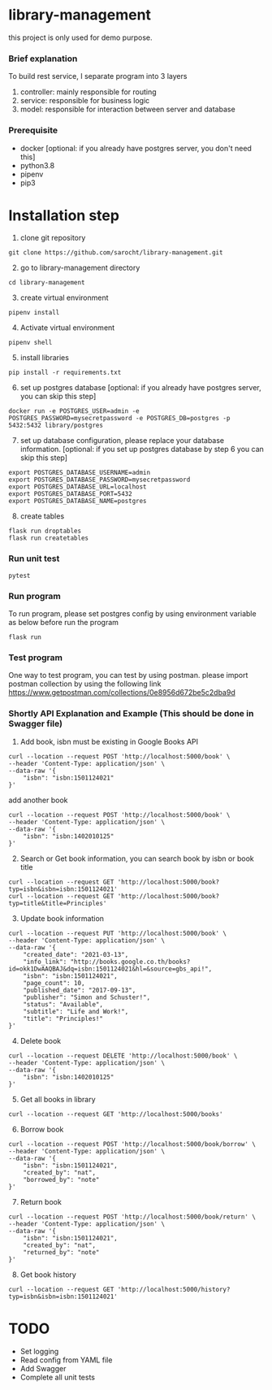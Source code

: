 # library-management
this project is only used for demo purpose.

### Brief explanation
To build rest service, I separate program into 3 layers
1. controller: mainly responsible for routing
2. service: responsible for business logic
3. model: responsible for interaction between server and database

### Prerequisite
- docker [optional: if you already have postgres server, you don't need this]
- python3.8
- pipenv
- pip3

# Installation step
1. clone git repository
```
git clone https://github.com/sarocht/library-management.git
```
2. go to library-management directory
```
cd library-management
```
3. create virtual environment
```
pipenv install
```
4. Activate virtual environment
```
pipenv shell
```
5. install libraries
```
pip install -r requirements.txt
```
6. set up postgres database [optional: if you already have postgres server, you can skip this step]
```
docker run -e POSTGRES_USER=admin -e POSTGRES_PASSWORD=mysecretpassword -e POSTGRES_DB=postgres -p 5432:5432 library/postgres
```
7. set up database configuration, please replace your database information.
[optional: if you set up postgres database by step 6 you can skip this step]
```
export POSTGRES_DATABASE_USERNAME=admin
export POSTGRES_DATABASE_PASSWORD=mysecretpassword
export POSTGRES_DATABASE_URL=localhost
export POSTGRES_DATABASE_PORT=5432
export POSTGRES_DATABASE_NAME=postgres
```
8. create tables
```
flask run droptables
flask run createtables
```

### Run unit test
```
pytest
```

### Run program
To run program, please set postgres config by using environment variable as below before run the program
```
flask run
```

### Test program
One way to test program, you can test by using postman. please import postman collection by using the following link
https://www.getpostman.com/collections/0e8956d672be5c2dba9d

### Shortly API Explanation and Example (This should be done in Swagger file)
1. Add book, isbn must be existing in Google Books API
```
curl --location --request POST 'http://localhost:5000/book' \
--header 'Content-Type: application/json' \
--data-raw '{
    "isbn": "isbn:1501124021"
}'
```
add another book
```
curl --location --request POST 'http://localhost:5000/book' \
--header 'Content-Type: application/json' \
--data-raw '{
    "isbn": "isbn:1402010125"
}'
```
2. Search or Get book information, you can search book by isbn or book title 
```
curl --location --request GET 'http://localhost:5000/book?typ=isbn&isbn=isbn:1501124021'
curl --location --request GET 'http://localhost:5000/book?typ=title&title=Principles'
```
3. Update book information
```
curl --location --request PUT 'http://localhost:5000/book' \
--header 'Content-Type: application/json' \
--data-raw '{
    "created_date": "2021-03-13",
    "info_link": "http://books.google.co.th/books?id=okk1DwAAQBAJ&dq=isbn:1501124021&hl=&source=gbs_api!",
    "isbn": "isbn:1501124021",
    "page_count": 10,
    "published_date": "2017-09-13",
    "publisher": "Simon and Schuster!",
    "status": "Available",
    "subtitle": "Life and Work!",
    "title": "Principles!"
}'
```
4. Delete book
```
curl --location --request DELETE 'http://localhost:5000/book' \
--header 'Content-Type: application/json' \
--data-raw '{
    "isbn": "isbn:1402010125"
}'
```
5. Get all books in library
```
curl --location --request GET 'http://localhost:5000/books'
```
6. Borrow book
```
curl --location --request POST 'http://localhost:5000/book/borrow' \
--header 'Content-Type: application/json' \
--data-raw '{
    "isbn": "isbn:1501124021",
    "created_by": "nat",
    "borrowed_by": "note"
}'
```
7. Return book
```
curl --location --request POST 'http://localhost:5000/book/return' \
--header 'Content-Type: application/json' \
--data-raw '{
    "isbn": "isbn:1501124021",
    "created_by": "nat",
    "returned_by": "note"
}'
```
8. Get book history
```
curl --location --request GET 'http://localhost:5000/history?typ=isbn&isbn=isbn:1501124021'
```


# TODO
- Set logging
- Read config from YAML file
- Add Swagger
- Complete all unit tests
